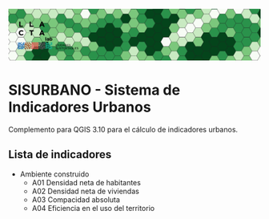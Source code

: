 ![Logo](/logoHex.png)

# SISURBANO - Sistema de Indicadores Urbanos

Complemento para QGIS 3.10 para el cálculo de indicadores urbanos.

## Lista de indicadores
- Ambiente construido
    + A01 Densidad neta de habitantes
    + A02 Densidad neta de viviendas
    + A03 Compacidad absoluta
    + A04 Eficiencia en el uso del territorio




